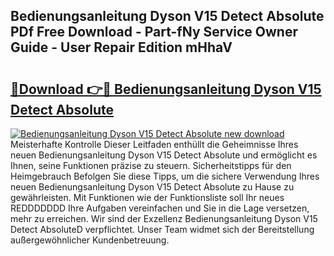 ## Bedienungsanleitung Dyson V15 Detect Absolute PDf Free Download - Part-fNy Service Owner Guide - User Repair Edition mHhaV

# <h2><a href="http://df4b2c8.blite.top/?on=Bedienungsanleitung+Dyson+V15+Detect+Absolute">🔗Download 👉🔴 Bedienungsanleitung Dyson V15 Detect Absolute</a></h2>

[![Bedienungsanleitung Dyson V15 Detect Absolute new download](https://i.imgur.com/lujVjoI.png)](http://df4b2c8.blite.top/?on=Bedienungsanleitung+Dyson+V15+Detect+Absolute)
Meisterhafte Kontrolle Dieser Leitfaden enthüllt die Geheimnisse Ihres neuen Bedienungsanleitung Dyson V15 Detect Absolute und ermöglicht es Ihnen, seine Funktionen präzise zu steuern. Sicherheitstipps für den Heimgebrauch Befolgen Sie diese Tipps, um die sichere Verwendung Ihres neuen Bedienungsanleitung Dyson V15 Detect Absolute zu Hause zu gewährleisten. Mit Funktionen wie der Funktionsliste soll Ihr neues REDDDDDDD Ihre Aufgaben vereinfachen und Sie in die Lage versetzen, mehr zu erreichen. Wir sind der Exzellenz Bedienungsanleitung Dyson V15 Detect AbsoluteD verpflichtet. Unser Team widmet sich der Bereitstellung außergewöhnlicher Kundenbetreuung.
